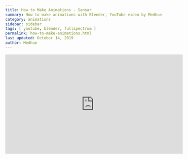 ```yaml
---
title: How to Make Animations - Sansar
summary: How to make animations with Blender, YouTube video by Medhue
category: animations
sidebar: sidebar
tags: [ youtube, blender, fullspectrum ]
permalink: how-to-make-animations.html
last_updated: October 14, 2019
author: Medhue
---
```




<iframe width="560" height="315" src="https://www.youtube.com/embed/1l7wJjyb-H8" frameborder="0" allow="accelerometer; autoplay; encrypted-media; gyroscope; picture-in-picture" allowfullscreen></iframe>